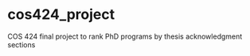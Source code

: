 cos424_project
==============

COS 424 final project to rank PhD programs by thesis acknowledgment sections
